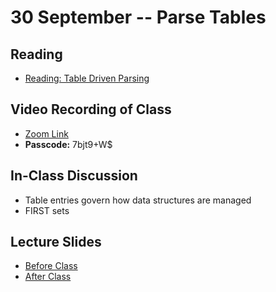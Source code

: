 # 30 September -- Parse Tables

## Reading

- <a href="TableDrivenParsing.pdf"> Reading: Table Driven Parsing </a>

## Video Recording of Class

 - <a href="https://byu.zoom.us/rec/share/2wXPnAUuMKnS6GMu-9onVNSubT9A7p9sCv_-dUG1EWVUYcYsngFgk6eMwOG43Dsy.iWl3-8W5ArNjAp2q"> Zoom Link </a>  
 - **Passcode:** 7bjt9+W$

## In-Class Discussion

- Table entries govern how data structures are managed
- FIRST sets

## Lecture Slides

- <a href= "TableDrivenParsing_Part_2_Fall2023.pptx"> Before Class </a>
- <a href= "TableDrivenParsing_Part_2_Fall2023_after_class.pptx"> After Class </a>